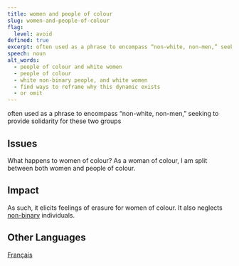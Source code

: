 ```yaml
---
title: women and people of colour
slug: women-and-people-of-colour
flag:
  level: avoid
defined: true
excerpt: often used as a phrase to encompass “non-white, non-men,” seeking to provide solidarity for these two groups; erases women of colour, non-binary individuals
speech: noun
alt_words:
  - people of colour and white women
  - people of colour
  - white non-binary people, and white women
  - find ways to reframe why this dynamic exists
  - or omit
---
```


often used as a phrase to encompass “non-white, non-men,” seeking to provide solidarity for these two groups

## Issues

What happens to women of colour? As a woman of colour, I am split between both women and people of colour.

## Impact

As such, it elicits feelings of erasure for women of colour. It also neglects [non-binary](/definitions/non-binary) individuals.

## Other Languages

[Français](/definitions/fr_FR/femmes-et-personnes-de-couleur)
